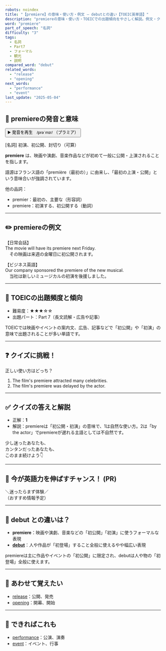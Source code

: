 ```yaml
---
robots: noindex
title: "【premiere】の意味・使い方・例文 ― debutとの違い【TOEIC英単語】"
description: "premiereの意味・使い方・TOEICでの出題傾向をやさしく解説。例文・クイズ付きでdebutとの違いもわかりやすく学べます。"
word: "premiere"
part_of_speech: "名詞"
difficulty: "3"
tags:
  - 名詞
  - Part7
  - フォーマル
  - 観光
  - 説明
compared_word: "debut"
related_words:
  - "release"
  - "opening"
next_words:
  - "performance"
  - "event"
last_update: "2025-05-04"
---
```


## 🔰 premiereの発音と意味

<button class="play-audio" onclick="playTTS('premiere')">
  <span class="play-audio-main">
    ▶️ 発音を再生　/prəˈmɪr/
  </span>
  <span class="play-audio-sub">
    （プラミア）
  </span>
</button>

[名詞] 初演、初公開、封切り（可算）

**premiere** は、映画や演劇、音楽作品などが初めて一般に公開・上演されることを指します。

語源はフランス語の「première（最初の）」に由来し、「最初の上演・公開」という意味合いが強調されています。

他の品詞：  
- premier：最初の、主要な（形容詞）
- premiere：初演する、初公開する（動詞）

---

## ✏️ premiereの例文

【日常会話】  
The movie will have its premiere next Friday.  
　その映画は来週の金曜日に初公開されます。

【ビジネス英語】  
Our company sponsored the premiere of the new musical.  
　当社は新しいミュージカルの初演を後援しました。

---

## 🎯 TOEICの出題頻度と傾向

- 難易度：★★★☆☆
- 出題パート：Part 7（長文読解・広告や記事）

TOEICでは映画やイベントの案内文、広告、記事などで「初公開」や「初演」の意味で出題されることが多い単語です。

---

## ❓ クイズに挑戦！

正しい使い方はどっち？

1. The film's premiere attracted many celebrities.  
2. The film's premiere was delayed by the actor.

---

## ✅ クイズの答えと解説

- 正解：**1**
- 解説：premiereは「初公開・初演」の意味で、1は自然な使い方。2は「by the actor」でpremiereが遅れる主語としては不自然です。

少し迷ったあなたも、  
カンタンだったあなたも、  
このまま続けよう👇️

---

## 🚀 今が英語力を伸ばすチャンス！ (PR)

<div class="info-center">
＼迷ったらまず体験／<br>  
（おすすめ情報予定）
</div>

---

## 🤔  debut との違いは？

- **premiere**：映画や演劇、音楽などの「初公開」「初演」に使うフォーマルな表現
- **[debut](/debut)**：人や作品が「初登場」すること全般に使えるやや幅広い表現

premiereは主に作品やイベントの「初公開」に限定され、debutは人や物の「初登場」全般に使えます。

---

## 🧩 あわせて覚えたい

- [release](/release)：公開、発売
- [opening](/opening)：開幕、開始

---

## 📖 できればこれも

- [performance](/performance)：公演、演奏
- [event](/event)：イベント、行事

<!-- cvid: aid00_bid39 -->
